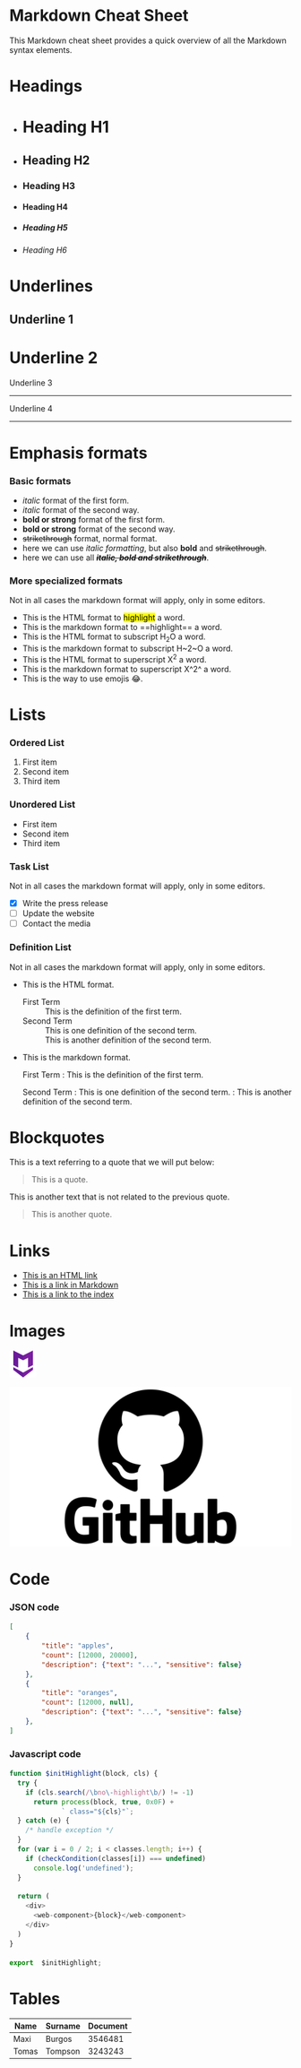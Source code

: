 # Markdown Cheat Sheet

This Markdown cheat sheet provides a quick overview of all the Markdown syntax elements.

# Headings

- # Heading H1
- ## Heading H2
- ### Heading H3
- #### Heading H4
- ##### Heading H5
- ###### Heading H6

# Underlines

Underline 1
---

Underline 2
===

Underline 3
***

Underline 4
___

# Emphasis formats

### Basic formats

- *italic* format of the first form.
- _italic_ format of the second way.
- **bold or strong** format of the first form.
- __bold or strong__ format of the second way.
- ~~strikethrough~~ format, normal format.
- here we can use *italic formatting*, but also **bold** and ~~strikethrough~~.
- here we can use all ***~~italic, bold and strikethrough~~***.

### More specialized formats

Not in all cases the markdown format will apply, only in some editors.

- This is the HTML format to <mark>highlight</mark> a word.
- This is the markdown format to ==highlight== a word.
- This is the HTML format to subscript H<sub>2</sub>O a word.
- This is the markdown format to subscript H~2~O a word.
- This is the HTML format to superscript X<sup>2</sup> a word.
- This is the markdown format to superscript X^2^ a word.
- This is the way to use emojis :joy:.

# Lists

### Ordered List

1. First item
2. Second item
3. Third item

### Unordered List

- First item
- Second item
- Third item

### Task List

Not in all cases the markdown format will apply, only in some editors.

- [x] Write the press release
- [ ] Update the website
- [ ] Contact the media

### Definition List

Not in all cases the markdown format will apply, only in some editors.

- This is the HTML format.

    <dl>
    <dt>First Term</dt>
    <dd>This is the definition of the first term.</dd>
    <dt>Second Term</dt>
    <dd>This is one definition of the second term. </dd>
    <dd>This is another definition of the second term.</dd>
    </dl>

- This is the markdown format.

    First Term
    : This is the definition of the first term.

    Second Term
    : This is one definition of the second term.
    : This is another definition of the second term.

# Blockquotes

This is a text referring to a quote that we will put below:

> This is a quote.

This is another text that is not related to the previous quote.

> This is another quote.


# Links

- <a href="http://google.com">This is an HTML link</a>
- [This is a link in Markdown](http://google.com)
- [This is a link to the index](index.html)

# Images

![Any Logo](https://github.com/adam-p/markdown-here/raw/master/src/common/images/icon48.png)

![GitHub Logo](images/GitHub-logo.png)

# Code

### JSON code

```JSON
[
    {
        "title": "apples",
        "count": [12000, 20000],
        "description": {"text": "...", "sensitive": false}
    },
    {
        "title": "oranges",
        "count": [12000, null],
        "description": {"text": "...", "sensitive": false}
    },
]
```

### Javascript code

```Javascript
function $initHighlight(block, cls) {
  try {
    if (cls.search(/\bno\-highlight\b/) != -1)
      return process(block, true, 0x0F) +
             ` class="${cls}"`;
  } catch (e) {
    /* handle exception */
  }
  for (var i = 0 / 2; i < classes.length; i++) {
    if (checkCondition(classes[i]) === undefined)
      console.log('undefined');
  }

  return (
    <div>
      <web-component>{block}</web-component>
    </div>
  )
}

export  $initHighlight;
```

# Tables

|  Name  |  Surname  | Document |
| ------ | --------- | -------- |
| Maxi   | Burgos    | 3546481  |
| Tomas  | Tompson   | 3243243  |
